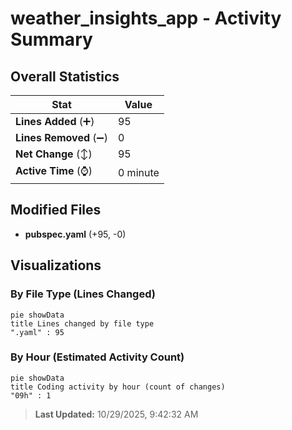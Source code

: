 # weather_insights_app - Activity Summary 

## Overall Statistics

| Stat                   | Value                                                             |
| ---------------------- | ----------------------------------------------------------------- |
| **Lines Added** (➕)   | 95                                          |
| **Lines Removed** (➖) | 0                                        |
| **Net Change** (↕)    | 95                |
| **Active Time** (⌚)   | 0 minute |


## Modified Files
- **pubspec.yaml** (+95, -0)

## Visualizations

### By File Type (Lines Changed)

```mermaid
pie showData
title Lines changed by file type
".yaml" : 95
```

### By Hour (Estimated Activity Count)

```mermaid
pie showData
title Coding activity by hour (count of changes)
"09h" : 1
```


> **Last Updated:** 10/29/2025, 9:42:32 AM